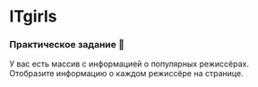 # ITgirls


### Практическое задание 💎

У вас есть массив с информацией о популярных режиссёрах. Отобразите информацию о каждом режиссёре на странице.